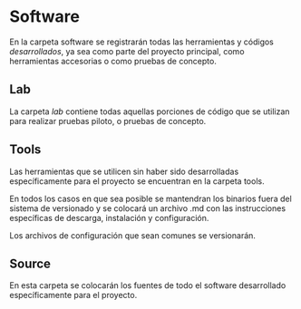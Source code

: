 # Software
En la carpeta software se registrarán todas las herramientas y códigos *desarrollados*, ya sea como parte del proyecto principal, como herramientas accesorias o como pruebas de concepto.

## Lab
La carpeta *lab* contiene todas aquellas porciones de código que se utilizan para realizar pruebas piloto, o pruebas de concepto. 

## Tools
Las herramientas que se utilicen sin haber sido desarrolladas específicamente para el proyecto se encuentran en la carpeta tools.

En todos los casos en que sea posible se mantendran los binarios fuera del sistema de versionado y se colocará un archivo .md con las instrucciones específicas de descarga, instalación y configuración.

Los archivos de configuración que sean comunes se versionarán.

## Source

En esta carpeta se colocarán los fuentes de todo el software desarrollado específicamente para el proyecto.
